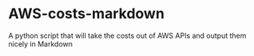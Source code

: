 # AWS-costs-markdown
A python script that will take the costs out of AWS APIs and output them nicely in Markdown

